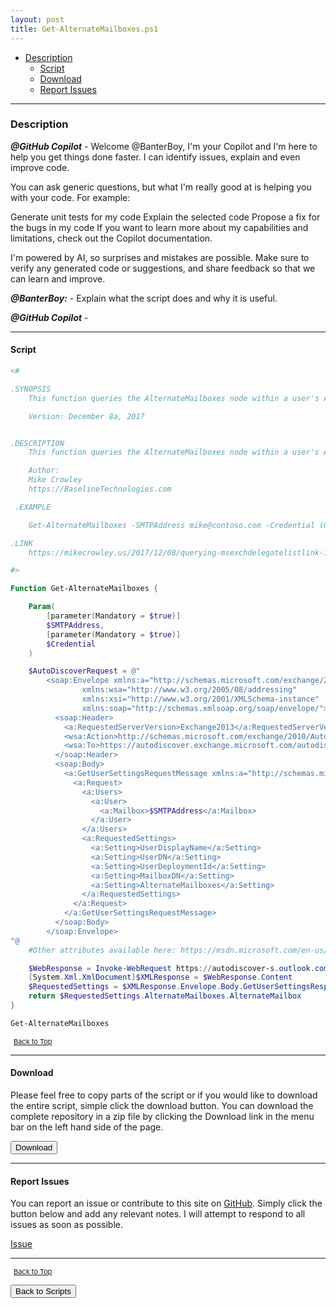 ```yaml
---
layout: post
title: Get-AlternateMailboxes.ps1
---
```


- [Description](#description)
  - [Script](#script)
  - [Download](#download)
  - [Report Issues](#report-issues)

---

### Description

**_@GitHub Copilot_** - Welcome @BanterBoy, I'm your Copilot and I'm here to help you get things done faster. I can identify issues, explain and even improve code.

You can ask generic questions, but what I'm really good at is helping you with your code. For example:

Generate unit tests for my code
Explain the selected code
Propose a fix for the bugs in my code
If you want to learn more about my capabilities and limitations, check out the Copilot documentation.

I'm powered by AI, so surprises and mistakes are possible. Make sure to verify any generated code or suggestions, and share feedback so that we can learn and improve.

**_@BanterBoy:_** - Explain what the script does and why it is useful.

**_@GitHub Copilot_** -

---

#### Script

```powershell
<#

.SYNOPSIS
    This function queries the AlternateMailboxes node within a user's AutoDiscover response. See the link for details.

    Version: December 8a, 2017


.DESCRIPTION
    This function queries the AlternateMailboxes node within a user's AutoDiscover response. See the link for details.

    Author:
    Mike Crowley
    https://BaselineTechnologies.com

 .EXAMPLE

    Get-AlternateMailboxes -SMTPAddress mike@contoso.com -Credential (Get-Credential)

.LINK
    https://mikecrowley.us/2017/12/08/querying-msexchdelegatelistlink-in-exchange-online-with-powershell/

#>

Function Get-AlternateMailboxes {

    Param(
        [parameter(Mandatory = $true)]
        $SMTPAddress,
        [parameter(Mandatory = $true)]
        $Credential
    )

    $AutoDiscoverRequest = @"
        <soap:Envelope xmlns:a="http://schemas.microsoft.com/exchange/2010/Autodiscover"
                xmlns:wsa="http://www.w3.org/2005/08/addressing"
                xmlns:xsi="http://www.w3.org/2001/XMLSchema-instance"
                xmlns:soap="http://schemas.xmlsoap.org/soap/envelope/">
          <soap:Header>
            <a:RequestedServerVersion>Exchange2013</a:RequestedServerVersion>
            <wsa:Action>http://schemas.microsoft.com/exchange/2010/Autodiscover/Autodiscover/GetUserSettings</wsa:Action>
            <wsa:To>https://autodiscover.exchange.microsoft.com/autodiscover/autodiscover.svc</wsa:To>
          </soap:Header>
          <soap:Body>
            <a:GetUserSettingsRequestMessage xmlns:a="http://schemas.microsoft.com/exchange/2010/Autodiscover">
              <a:Request>
                <a:Users>
                  <a:User>
                    <a:Mailbox>$SMTPAddress</a:Mailbox>
                  </a:User>
                </a:Users>
                <a:RequestedSettings>
                  <a:Setting>UserDisplayName</a:Setting>
                  <a:Setting>UserDN</a:Setting>
                  <a:Setting>UserDeploymentId</a:Setting>
                  <a:Setting>MailboxDN</a:Setting>
                  <a:Setting>AlternateMailboxes</a:Setting>
                </a:RequestedSettings>
              </a:Request>
            </a:GetUserSettingsRequestMessage>
          </soap:Body>
        </soap:Envelope>
"@
    #Other attributes available here: https://msdn.microsoft.com/en-us/library/microsoft.exchange.webservices.autodiscover.usersettingname(v=exchg.80).aspx

    $WebResponse = Invoke-WebRequest https://autodiscover-s.outlook.com/autodiscover/autodiscover.svc -Credential $Credential -Method Post -Body $AutoDiscoverRequest -ContentType 'text/xml; charset=utf-8'
    [System.Xml.XmlDocument]$XMLResponse = $WebResponse.Content
    $RequestedSettings = $XMLResponse.Envelope.Body.GetUserSettingsResponseMessage.Response.UserResponses.UserResponse.UserSettings.UserSetting
    return $RequestedSettings.AlternateMailboxes.AlternateMailbox
}

Get-AlternateMailboxes
```

<span style="font-size:11px;"><a href="#"><i class="fas fa-caret-up" aria-hidden="true" style="color: white; margin-right:5px;"></i>Back to Top</a></span>

---

#### Download

Please feel free to copy parts of the script or if you would like to download the entire script, simple click the download button. You can download the complete repository in a zip file by clicking the Download link in the menu bar on the left hand side of the page.

<button class="btn" type="submit" onclick="window.open('/PowerShell/scripts/activeDirectory/Get-AlternateMailboxes.ps1')">
    <i class="fa fa-cloud-download-alt">
    </i>
        Download
</button>

---

#### Report Issues

You can report an issue or contribute to this site on <a href="https://github.com/BanterBoy/scripts-blog/issues">GitHub</a>. Simply click the button below and add any relevant notes. I will attempt to respond to all issues as soon as possible.

<!-- Place this tag where you want the button to render. -->

<a class="github-button" href="https://github.com/BanterBoy/scripts-blog/issues/new?title=Get-AlternateMailboxes.ps1&body=There is a problem with this function. Please find details below." data-show-count="true" aria-label="Issue BanterBoy/scripts-blog on GitHub">Issue</a>

---

<span style="font-size:11px;"><a href="#"><i class="fas fa-caret-up" aria-hidden="true" style="color: white; margin-right:5px;"></i>Back to Top</a></span>

<a href="/menu/_pages/scripts.html">
    <button class="btn">
        <i class='fas fa-reply'>
        </i>
            Back to Scripts
    </button>
</a>

[1]: http://ecotrust-canada.github.io/markdown-toc
[2]: https://github.com/googlearchive/code-prettify
